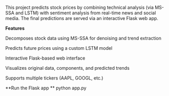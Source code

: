 This project predicts stock prices by combining technical analysis (via MS-SSA and LSTM) with sentiment analysis from real-time news and social media. The final predictions are served via an interactive Flask web app.

**Features**

Decomposes stock data using MS-SSA for denoising and trend extraction

Predicts future prices using a custom LSTM model

Interactive Flask-based web interface

Visualizes original data, components, and predicted trends

Supports multiple tickers (AAPL, GOOGL, etc.)

**Run the Flask app
**
python app.py
